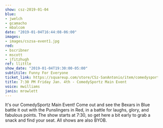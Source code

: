 ```yaml
---
show: csz-2019-01-04
blue:
- jwelch
- gcamacho
- mbalcom
date: "2019-01-04T16:44:08-06:00"
images:
- images/cszsa-event1.jpg
red:
- bscribner
- mscott
- jfitzhugh
ref: llittle
show_date: "2019-01-04T19:30:00-05:00"
subtitile: Funny For Everyone
ticket_link: https://squareup.com/store/CSz-SanAntonio/item/comedysportz-friday-night-19
title: 7:30 PM Friday Jan. 4th - ComedySportz Main Event
voice: mwilliams
janis: mrowlett
---
```


It's our ComedySportz Main Event! Come out and see the Bexars in Blue battle it out with the Punslingers in Red, in a battle for laughs, glory, and fabulous points. The show starts at 7:30, so get here a bit early to grab a snack and find your seat. All shows are also BYOB.
